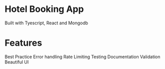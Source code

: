 # Hotel Booking App
Built with Tyescript, React and Mongodb

# Features
Best Practice Error handling
Rate Limiting
Testing
Documentation
Validation
Beautiful UI
